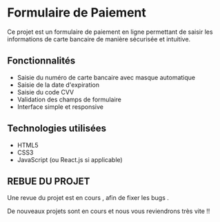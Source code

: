 # Formulaire de Paiement

Ce projet est un formulaire de paiement en ligne permettant de saisir les informations de carte bancaire de manière sécurisée et intuitive.

## Fonctionnalités

- Saisie du numéro de carte bancaire avec masque automatique
- Saisie de la date d'expiration
- Saisie du code CVV
- Validation des champs de formulaire
- Interface simple et responsive

## Technologies utilisées

- HTML5
- CSS3
- JavaScript (ou React.js si applicable)

## REBUE DU PROJET
Une revue du projet est en cours , afin de fixer les bugs .

De nouveaux projets sont en cours et nous vous reviendrons très vite !!

